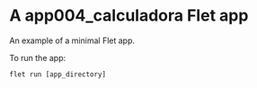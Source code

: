 # A app004_calculadora Flet app

An example of a minimal Flet app.

To run the app:

```
flet run [app_directory]
```